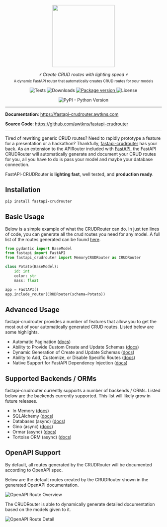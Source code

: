 <p align="center">
  <img src="https://raw.githubusercontent.com/awtkns/fastapi-crudrouter/master/docs/en/docs/assets/logo.png" height="200" />
</p>
<p align="center">
  <em>⚡ Create CRUD routes with lighting speed</em> ⚡</br>
  <sub>A dynamic FastAPI router that automatically creates CRUD routes for your models</sub>
</p>
<p align="center">
<img alt="Tests" src="https://img.shields.io/github/actions/workflow/status/awtkns/fastapi-crudrouter/pytest.yml?branch=master&color=%2334D058" />
<img alt="Downloads" src="https://img.shields.io/pypi/dm/fastapi-crudrouter?color=%2334D058" />
  <a href="https://pypi.org/project/fastapi-crudrouter" target="_blank">
    <img src="https://img.shields.io/pypi/v/fastapi-crudrouter?color=%2334D058&label=pypi%20package" alt="Package version">
</a>
  <img alt="License" src="https://img.shields.io/github/license/awtkns/fastapi-crudrouter?color=%2334D058" />
</p>
<p align="center">
<img alt="PyPI - Python Version" src="https://img.shields.io/pypi/pyversions/fastapi-crudrouter">
</p>

---

**Documentation**: <a href="https://fastapi-crudrouter.awtkns.com" target="_blank">https://fastapi-crudrouter.awtkns.com</a>

**Source Code**: <a href="https://github.com/awtkns/fastapi-crudrouter" target="_blank">https://github.com/awtkns/fastapi-crudrouter</a>

---
Tired of rewriting generic CRUD routes? Need to rapidly prototype a feature for a presentation
or a hackathon? Thankfully, [fastapi-crudrouter](https://github.com/awtkns/fastapi-crudrouter) has your back. As an 
extension to the APIRouter included with [FastAPI](https://fastapi.tiangolo.com/), the FastAPI CRUDRouter will automatically
generate and document your CRUD routes for you, all you have to do is pass your model and maybe your database connection.

FastAPI-CRUDRouter is **lighting fast**, well tested, and **production ready**.


## Installation
```bash
pip install fastapi-crudrouter
```

## Basic Usage
Below is a simple example of what the CRUDRouter can do. In just ten lines of code, you can generate all 
the crud routes you need for any model. A full list of the routes generated can be found [here](https://fastapi-crudrouter.awtkns.com/routing).

```python
from pydantic import BaseModel
from fastapi import FastAPI
from fastapi_crudrouter import MemoryCRUDRouter as CRUDRouter

class Potato(BaseModel):
    id: int
    color: str
    mass: float

app = FastAPI()
app.include_router(CRUDRouter(schema=Potato))
```

## Advanced Usage
fastapi-crudrouter provides a number of features that allow you to get the most out of your automatically generated CRUD
routes. Listed below are some highlights.

- Automatic Pagination ([docs](https://fastapi-crudrouter.awtkns.com/pagination/))
- Ability to Provide Custom Create and Update Schemas ([docs](https://fastapi-crudrouter.awtkns.com/schemas/))
- Dynamic Generation of Create and Update Schemas ([docs](https://fastapi-crudrouter.awtkns.com/schemas/))
- Ability to Add, Customize, or Disable Specific Routes ([docs](https://fastapi-crudrouter.awtkns.com/routing/))
- Native Support for FastAPI Dependency Injection ([docs](https://fastapi-crudrouter.awtkns.com/dependencies/))

## Supported Backends / ORMs
fastapi-crudrouter currently supports a number of backends / ORMs. Listed below are the backends currently supported. This list will
likely grow in future releases.

- In Memory ([docs](https://fastapi-crudrouter.awtkns.com/backends/memory/))
- SQLAlchemy ([docs](https://fastapi-crudrouter.awtkns.com/backends/sqlalchemy/))
- Databases (async) ([docs](https://fastapi-crudrouter.awtkns.com/backends/async/))
- Gino (async) ([docs](https://fastapi-crudrouter.awtkns.com/backends/gino.html)) 
- Ormar (async) ([docs](https://fastapi-crudrouter.awtkns.com/backends/ormar/))
- Tortoise ORM  (async) ([docs](https://fastapi-crudrouter.awtkns.com/backends/tortoise/))

## OpenAPI Support
By default, all routes generated by the CRUDRouter will be documented according to OpenAPI spec.

Below are the default routes created by the CRUDRouter shown in the generated OpenAPI documentation.

![OpenAPI Route Overview](https://raw.githubusercontent.com/awtkns/fastapi-crudrouter/master/docs/en/docs/assets/RouteOverview.png)

The CRUDRouter is able to dynamically generate detailed documentation based on the models given to it.

![OpenAPI Route Detail](https://raw.githubusercontent.com/awtkns/fastapi-crudrouter/master/docs/en/docs/assets/RouteDetail.png)
